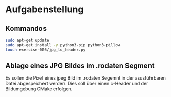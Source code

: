 # Aufgabenstellung


## Kommandos

```sh
sudo apt-get update
sudo apt-get install -y python3-pip python3-pillow
touch exercise-005/jpg_to_header.py
```

## Ablage eines JPG Bildes im .rodaten Segment

Es sollen die Pixel eines jpeg Bild im .rodaten Segemnt in der asusführbaren Datei abgespeichert werden. Dies soll über einen c-Header und der Bildumgebung CMake erfolgen.
